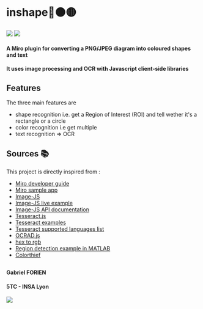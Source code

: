 # inshape🔴🟠🟡

[![](https://img.shields.io/badge/open-Github%20Pages-blue)](https://gforien.github.io/inshape/)
[![](https://img.shields.io/badge/open-JSFiddle-blueviolet)](https://jsfiddle.net/to8ucfed/11/)

#### A Miro plugin for converting a PNG/JPEG diagram into coloured shapes and text
#### It uses image processing and OCR with Javascript client-side libraries

<!--- Here are technologies used

![](https://img.shields.io/badge/badge-content-blue)
[![](https://travis-ci.org/gforien/template-repo.svg?branch=master)](https://travis-ci.org/gforien/template-repo)
![](https://img.shields.io/github/license/gforien/template-repository)

<p style = text-align:center;>
    <img  src="https://upload.wikimedia.org/wikipedia/fr/3/38/Guitar_Hero_Logo.png" alt="Guitar Hero" height="145" width="199">
    <img src="https://www.neonmag.fr/content/uploads/2019/04/color-spotify-logo.jpg" alt="Spotify" height="145" width="214">
    <img src="https://upload.wikimedia.org/wikipedia/commons/4/41/Osu_new_logo.png" alt="Osu" height="145" width="145">
</p>


Or more simply, a GIF of the app functionning
![](screenshot.gif)

## Building and launching :construction_worker:
```bash
$ npm install
$ npm start
```


--->
## Features
The three main features are
- shape recognition i.e. get a Region of Interest (ROI) and tell wether it's a rectangle or a circle
- color recognition i.e  get multiple 
- text recognition => OCR


## Sources :books:
This project is directly inspired from :
- [Miro developer guide](https://developers.miro.com/docs/getting-started)
- [Miro sample app](https://github.com/miroapp/app-examples/tree/master/sample-app)
- [Image-JS](https://github.com/image-js/image-js)
- [Image-JS live example](https://www.w3schools.com/code/tryit.asp?filename=FVCJLR0VNK33)
- [Image-JS API documentation](https://image-js.github.io/image-js/)
- [Tesseract.js](https://github.com/naptha/tesseract.js)
- [Tesseract examples](https://github.com/naptha/tesseract.js/blob/master/docs/examples.md)
- [Tesseract supported languages list](https://github.com/naptha/tesseract.js/blob/master/docs/tesseract_lang_list.md)
- [OCRAD.js](http://antimatter15.com/ocrad.js/demo.html)
- [hex to rgb](https://www.webfx.com/web-design/hex-to-rgb/)
- [Region detection example in MATLAB](https://fr.mathworks.com/help/images/ref/regionprops.html)
- [Colorthief](https://lokeshdhakar.com/projects/color-thief/)


##
#### Gabriel FORIEN
#### 5TC - INSA Lyon
![](https://upload.wikimedia.org/wikipedia/commons/b/b9/Logo_INSA_Lyon_%282014%29.svg)
